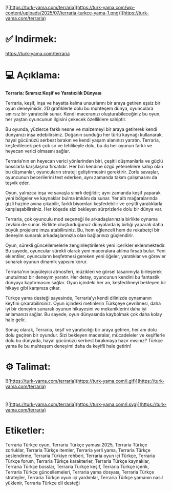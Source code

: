 [![https://turk-yama.com/terraria](https://turk-yama.com/wp-content/uploads/2025/07/terraria-turkce-yama-1.png)](https://turk-yama.com/terraria)
# ✅ Indirmek:
https://turk-yama.com/terraria
# 💻 Açıklama:
**Terraria: Sınırsız Keşif ve Yaratıcılık Dünyası**

Terraria, keşif, inşa ve hayatta kalma unsurlarını bir araya getiren eşsiz bir oyun deneyimidir. 2D grafiklerle dolu bu muhteşem dünya, oyunculara sınırsız bir yaratıcılık sunar. Kendi maceranızı oluşturabileceğiniz bu oyun, her yaştan oyuncunun ilgisini çekecek özelliklere sahiptir.

Bu oyunda, yüzlerce farklı nesne ve malzemeyi bir araya getirerek kendi dünyanızı inşa edebilirsiniz. Doğanın sunduğu her türlü kaynağı kullanarak, hayal gücünüzü serbest bırakın ve kendi yaşam alanınızı yaratın. Terraria, keşfedilecek pek çok sır ve tehlikeyle dolu, bu da her oyunun farklı ve heyecan verici olmasını sağlar.

Terraria’nın en heyecan verici yönlerinden biri, çeşitli düşmanlarla ve güçlü bosslarla karşılaşma fırsatıdır. Her biri kendine özgü yeteneklere sahip olan bu düşmanlar, oyuncuların strateji geliştirmesini gerektirir. Zorlu savaşlar, oyuncunun becerilerini test ederken, aynı zamanda takım çalışmasını da teşvik eder.

Oyun, yalnızca inşa ve savaşla sınırlı değildir; aynı zamanda keşif yaparak yeni bölgeler ve kaynaklar bulma imkânı da sunar. Yer altı mağaralarında gizli hazine avına çıkabilir, farklı biyomları keşfedebilir ve çeşitli yaratıklarla karşılaşabilirsiniz. Her köşede sizi bekleyen sürprizlerle dolu bir dünya var.

Terraria, çok oyunculu mod seçeneği ile arkadaşlarınızla birlikte oynama zevkini de sunar. Birlikte oluşturduğunuz dünyalarda iş birliği yaparak daha büyük projelere imza atabilirsiniz. Bu, hem eğlenceli hem de rekabetçi bir deneyim sunarak arkadaşlarınızla olan bağlarınızı güçlendirir.

Oyun, sürekli güncellemelerle zenginleştirilerek yeni içerikler eklenmektedir. Bu sayede, oyuncular sürekli olarak yeni maceralara atılma fırsatı bulur. Yeni eklentiler, oyuncuların keşfetmesi gereken yeni öğeler, yaratıklar ve görevler sunarak oyunun dinamik yapısını korur.

Terraria’nın büyüleyici atmosferi, müzikleri ve görsel tasarımıyla birleşerek unutulmaz bir deneyim yaratır. Her detay, oyuncunun kendini bu fantastik dünyaya kaptırmasını sağlar. Oyun içindeki her an, keşfedilmeyi bekleyen bir hikaye gibi karşınıza çıkar.

Türkçe yama desteği sayesinde, Terraria’yı kendi dilinizde oynamanın keyfini çıkarabilirsiniz. Oyun içindeki metinlerin Türkçeye çevrilmesi, daha iyi bir deneyim sunarak oyunun hikayesini ve mekaniklerini daha iyi anlamanızı sağlar. Bu sayede, oyun dünyasında kaybolmak çok daha kolay hale gelir.

Sonuç olarak, Terraria, keşif ve yaratıcılığı bir araya getiren, her anı dolu dolu geçiren bir oyundur. Sizi bekleyen maceralar, mücadeleler ve keşiflerle dolu bu dünyada, hayal gücünüzü serbest bırakmaya hazır mısınız? Türkçe yama ile bu muhteşem deneyimi daha da keyifli hale getirin!
# ⚙️ Talimat:
[![https://turk-yama.com/terraria](https://turk-yama.com/i.gif)](https://turk-yama.com/terraria)
#
[![https://turk-yama.com/terraria](https://turk-yama.com/l.svg)](https://turk-yama.com/terraria)
# Etiketler:
Terraria Türkçe oyun, Terraria Türkçe yaması 2025, Terraria Türkçe zorluklar, Terraria Türkçe itemler, Terraria yerli yama, Terraria Türkçe seslendirme, Terraria Türkiye rehberi, Terraria oyun içi Türkçe, Terraria Türkçe forum, Terraria Türkçe karakterler, Terraria Türkçe kaynaklar, Terraria Türkçe bosslar, Terraria Türkçe keşif, Terraria Türkçe içerik, Terraria Türkçe güncellemeleri, Terraria yama dosyası, Terraria Türkçe stratejiler, Terraria Türkçe oyun içi yardımlar, Terraria Türkçe yamanın nasıl yüklenir, Terraria Türkçe dil desteği


